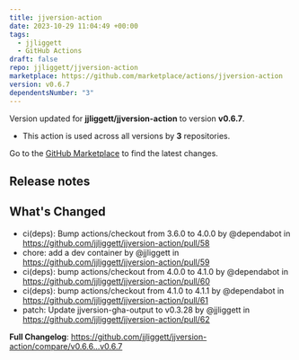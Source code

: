 ```yaml
---
title: jjversion-action
date: 2023-10-29 11:04:49 +00:00
tags:
  - jjliggett
  - GitHub Actions
draft: false
repo: jjliggett/jjversion-action
marketplace: https://github.com/marketplace/actions/jjversion-action
version: v0.6.7
dependentsNumber: "3"
---
```



Version updated for **jjliggett/jjversion-action** to version **v0.6.7**.
- This action is used across all versions by **3** repositories.

Go to the [GitHub Marketplace](https://github.com/marketplace/actions/jjversion-action) to find the latest changes.

## Release notes

## What's Changed
* ci(deps): Bump actions/checkout from 3.6.0 to 4.0.0 by @dependabot in https://github.com/jjliggett/jjversion-action/pull/58
* chore: add a dev container by @jjliggett in https://github.com/jjliggett/jjversion-action/pull/59
* ci(deps): bump actions/checkout from 4.0.0 to 4.1.0 by @dependabot in https://github.com/jjliggett/jjversion-action/pull/60
* ci(deps): bump actions/checkout from 4.1.0 to 4.1.1 by @dependabot in https://github.com/jjliggett/jjversion-action/pull/61
* patch: Update jjversion-gha-output to v0.3.28 by @jjliggett in https://github.com/jjliggett/jjversion-action/pull/62


**Full Changelog**: https://github.com/jjliggett/jjversion-action/compare/v0.6.6...v0.6.7
